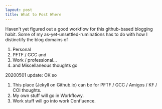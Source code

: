 ```yaml
---
layout: post
title: What to Post Where
---
```


Haven't yet figured out a good workflow for this github-based blogging
habit. Some of my as-yet-unsettled-ruminations has to do with how I
distinctify the blog domains of
1. Personal
1. PFTF / GCC and
1. Work / professional...
1. and Miscellaneous thoughts go

20200501 update: OK so
1. This place (Jekyll on Github.io) can be for PFTF / GCC / Amigos / KF / COI thoughts.
1. My own stuff will go in Workflowy.
1. Work stuff will go
into work Confluence.